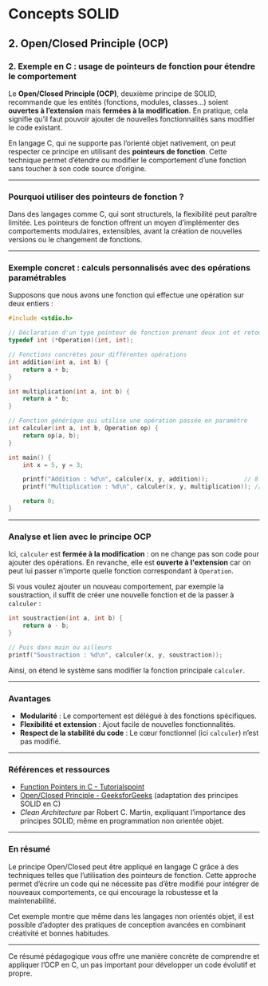 # Concepts SOLID

## 2. Open/Closed Principle (OCP)

### 2. Exemple en C : usage de pointeurs de fonction pour étendre le comportement

Le **Open/Closed Principle (OCP)**, deuxième principe de SOLID, recommande que les entités (fonctions, modules, classes...) soient **ouvertes à l’extension** mais **fermées à la modification**. En pratique, cela signifie qu’il faut pouvoir ajouter de nouvelles fonctionnalités sans modifier le code existant.

En langage C, qui ne supporte pas l’orienté objet nativement, on peut respecter ce principe en utilisant des **pointeurs de fonction**. Cette technique permet d’étendre ou modifier le comportement d’une fonction sans toucher à son code source d’origine.

---

### Pourquoi utiliser des pointeurs de fonction ?

Dans des langages comme C, qui sont structurels, la flexibilité peut paraître limitée. Les pointeurs de fonction offrent un moyen d’implémenter des comportements modulaires, extensibles, avant la création de nouvelles versions ou le changement de fonctions.

---

### Exemple concret : calculs personnalisés avec des opérations paramétrables

Supposons que nous avons une fonction qui effectue une opération sur deux entiers :

```c
#include <stdio.h>

// Déclaration d'un type pointeur de fonction prenant deux int et retournant un int
typedef int (*Operation)(int, int);

// Fonctions concrètes pour différentes opérations
int addition(int a, int b) {
    return a + b;
}

int multiplication(int a, int b) {
    return a * b;
}

// Fonction générique qui utilise une opération passée en paramètre
int calculer(int a, int b, Operation op) {
    return op(a, b);
}

int main() {
    int x = 5, y = 3;

    printf("Addition : %d\n", calculer(x, y, addition));          // 8
    printf("Multiplication : %d\n", calculer(x, y, multiplication)); // 15

    return 0;
}
```

---

### Analyse et lien avec le principe OCP

Ici, `calculer` est **fermée à la modification** : on ne change pas son code pour ajouter des opérations. En revanche, elle est **ouverte à l'extension** car on peut lui passer n'importe quelle fonction correspondant à `Operation`.

Si vous voulez ajouter un nouveau comportement, par exemple la soustraction, il suffit de créer une nouvelle fonction et de la passer à `calculer` :

```c
int soustraction(int a, int b) {
    return a - b;
}

// Puis dans main ou ailleurs
printf("Soustraction : %d\n", calculer(x, y, soustraction));
```

Ainsi, on étend le système sans modifier la fonction principale `calculer`.

---

### Avantages

- **Modularité** : Le comportement est délégué à des fonctions spécifiques.
- **Flexibilité et extension** : Ajout facile de nouvelles fonctionnalités.
- **Respect de la stabilité du code** : Le cœur fonctionnel (ici `calculer`) n’est pas modifié.

---

### Références et ressources

- [Function Pointers in C - Tutorialspoint](https://www.tutorialspoint.com/cprogramming/c_function_pointers.htm)  
- [Open/Closed Principle - GeeksforGeeks](https://www.geeksforgeeks.org/solid-principles-in-c/) (adaptation des principes SOLID en C)  
- *Clean Architecture* par Robert C. Martin, expliquant l’importance des principes SOLID, même en programmation non orientée objet.

---

### En résumé

Le principe Open/Closed peut être appliqué en langage C grâce à des techniques telles que l’utilisation des pointeurs de fonction. Cette approche permet d’écrire un code qui ne nécessite pas d’être modifié pour intégrer de nouveaux comportements, ce qui encourage la robustesse et la maintenabilité.

Cet exemple montre que même dans les langages non orientés objet, il est possible d’adopter des pratiques de conception avancées en combinant créativité et bonnes habitudes.

---

Ce résumé pédagogique vous offre une manière concrète de comprendre et appliquer l’OCP en C, un pas important pour développer un code évolutif et propre.